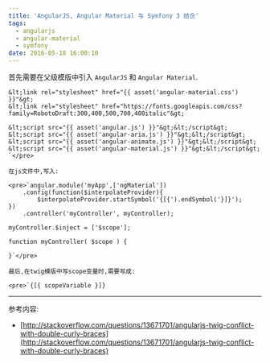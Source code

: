 ```yaml
---
title: 'AngularJS, Angular Material 与 Symfony 3 结合'
tags:
  - angularjs
  - angular-material
  - symfony
date: 2016-05-18 16:00:10
---
```


首先需要在父级模版中引入 `AngularJS` 和 `Angular Material`.

    &lt;link rel="stylesheet" href="{{ asset('angular-material.css') }}"&gt;
    &lt;link rel="stylesheet" href="https://fonts.googleapis.com/css?family=RobotoDraft:300,400,500,700,400italic"&gt;

    &lt;script src="{{ asset('angular.js') }}"&gt;&lt;/script&gt;
    &lt;script src="{{ asset('angular-aria.js') }}"&gt;&lt;/script&gt;
    &lt;script src="{{ asset('angular-animate.js') }}"&gt;&lt;/script&gt;
    &lt;script src="{{ asset('angular-material.js') }}"&gt;&lt;/script&gt;
    `</pre>

    在js文件中,写入:

    <pre>`angular.module('myApp',['ngMaterial'])
        .config(function($interpolateProvider){
            $interpolateProvider.startSymbol('{[{').endSymbol('}]}');
    })
        .controller('myController', myController);

    myController.$inject = ['$scope'];

    function myController( $scope ) {

    }`</pre>

    最后,在twig模版中写scope变量时,需要写成:

    <pre>`{[{ scopeVariable }]}

* * *

参考内容:

*   [http://stackoverflow.com/questions/13671701/angularjs-twig-conflict-with-double-curly-braces](http://stackoverflow.com/questions/13671701/angularjs-twig-conflict-with-double-curly-braces)